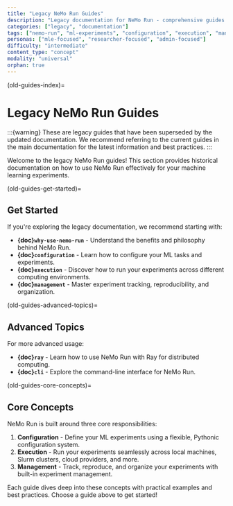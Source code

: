 ```yaml
---
title: "Legacy NeMo Run Guides"
description: "Legacy documentation for NeMo Run - comprehensive guides for configuring, executing, and managing ML experiments"
categories: ["legacy", "documentation"]
tags: ["nemo-run", "ml-experiments", "configuration", "execution", "management", "guides"]
personas: ["mle-focused", "researcher-focused", "admin-focused"]
difficulty: "intermediate"
content_type: "concept"
modality: "universal"
orphan: true
---
```


(old-guides-index)=

# Legacy NeMo Run Guides

:::{warning}
These are legacy guides that have been superseded by the updated documentation. We recommend referring to the current guides in the main documentation for the latest information and best practices.
:::

Welcome to the legacy NeMo Run guides! This section provides historical documentation on how to use NeMo Run effectively for your machine learning experiments.

(old-guides-get-started)=

## Get Started

If you're exploring the legacy documentation, we recommend starting with:

- **{doc}`why-use-nemo-run`** - Understand the benefits and philosophy behind NeMo Run.
- **{doc}`configuration`** - Learn how to configure your ML tasks and experiments.
- **{doc}`execution`** - Discover how to run your experiments across different computing environments.
- **{doc}`management`** - Master experiment tracking, reproducibility, and organization.

(old-guides-advanced-topics)=

## Advanced Topics

For more advanced usage:

- **{doc}`ray`** - Learn how to use NeMo Run with Ray for distributed computing.
- **{doc}`cli`** - Explore the command-line interface for NeMo Run.

(old-guides-core-concepts)=

## Core Concepts

NeMo Run is built around three core responsibilities:

1. **Configuration** - Define your ML experiments using a flexible, Pythonic configuration system.
2. **Execution** - Run your experiments seamlessly across local machines, Slurm clusters, cloud providers, and more.
3. **Management** - Track, reproduce, and organize your experiments with built-in experiment management.

Each guide dives deep into these concepts with practical examples and best practices. Choose a guide above to get started!
